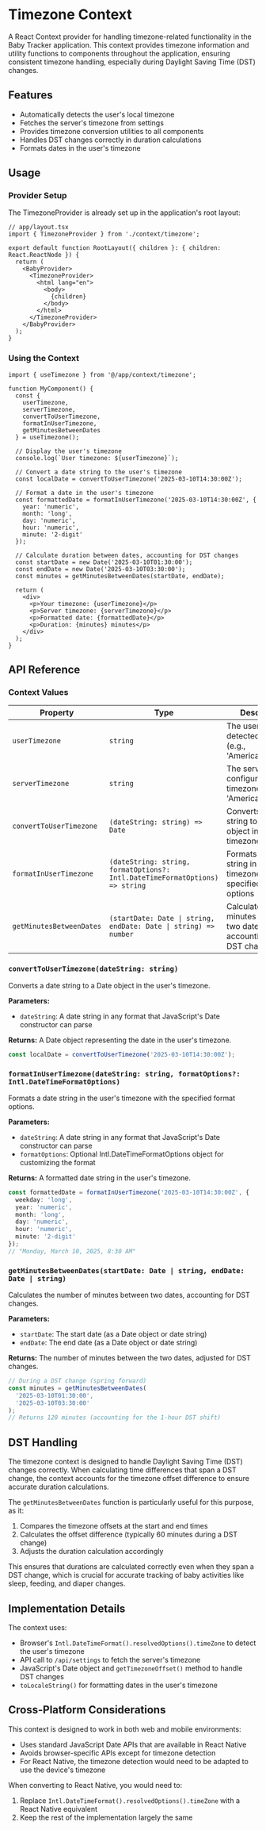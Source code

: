 # Timezone Context

A React Context provider for handling timezone-related functionality in the Baby Tracker application. This context provides timezone information and utility functions to components throughout the application, ensuring consistent timezone handling, especially during Daylight Saving Time (DST) changes.

## Features

- Automatically detects the user's local timezone
- Fetches the server's timezone from settings
- Provides timezone conversion utilities to all components
- Handles DST changes correctly in duration calculations
- Formats dates in the user's timezone

## Usage

### Provider Setup

The TimezoneProvider is already set up in the application's root layout:

```tsx
// app/layout.tsx
import { TimezoneProvider } from './context/timezone';

export default function RootLayout({ children }: { children: React.ReactNode }) {
  return (
    <BabyProvider>
      <TimezoneProvider>
        <html lang="en">
          <body>
            {children}
          </body>
        </html>
      </TimezoneProvider>
    </BabyProvider>
  );
}
```

### Using the Context

```tsx
import { useTimezone } from '@/app/context/timezone';

function MyComponent() {
  const { 
    userTimezone, 
    serverTimezone, 
    convertToUserTimezone, 
    formatInUserTimezone,
    getMinutesBetweenDates
  } = useTimezone();
  
  // Display the user's timezone
  console.log(`User timezone: ${userTimezone}`);
  
  // Convert a date string to the user's timezone
  const localDate = convertToUserTimezone('2025-03-10T14:30:00Z');
  
  // Format a date in the user's timezone
  const formattedDate = formatInUserTimezone('2025-03-10T14:30:00Z', {
    year: 'numeric',
    month: 'long',
    day: 'numeric',
    hour: 'numeric',
    minute: '2-digit'
  });
  
  // Calculate duration between dates, accounting for DST changes
  const startDate = new Date('2025-03-10T01:30:00');
  const endDate = new Date('2025-03-10T03:30:00');
  const minutes = getMinutesBetweenDates(startDate, endDate);
  
  return (
    <div>
      <p>Your timezone: {userTimezone}</p>
      <p>Server timezone: {serverTimezone}</p>
      <p>Formatted date: {formattedDate}</p>
      <p>Duration: {minutes} minutes</p>
    </div>
  );
}
```

## API Reference

### Context Values

| Property | Type | Description |
|----------|------|-------------|
| `userTimezone` | `string` | The user's detected timezone (e.g., 'America/Denver') |
| `serverTimezone` | `string` | The server's configured timezone (e.g., 'America/Chicago') |
| `convertToUserTimezone` | `(dateString: string) => Date` | Converts a date string to a Date object in the user's timezone |
| `formatInUserTimezone` | `(dateString: string, formatOptions?: Intl.DateTimeFormatOptions) => string` | Formats a date string in the user's timezone with the specified format options |
| `getMinutesBetweenDates` | `(startDate: Date \| string, endDate: Date \| string) => number` | Calculates the minutes between two dates, accounting for DST changes |

### `convertToUserTimezone(dateString: string)`

Converts a date string to a Date object in the user's timezone.

**Parameters:**
- `dateString`: A date string in any format that JavaScript's Date constructor can parse

**Returns:** A Date object representing the date in the user's timezone.

```typescript
const localDate = convertToUserTimezone('2025-03-10T14:30:00Z');
```

### `formatInUserTimezone(dateString: string, formatOptions?: Intl.DateTimeFormatOptions)`

Formats a date string in the user's timezone with the specified format options.

**Parameters:**
- `dateString`: A date string in any format that JavaScript's Date constructor can parse
- `formatOptions`: Optional Intl.DateTimeFormatOptions object for customizing the format

**Returns:** A formatted date string in the user's timezone.

```typescript
const formattedDate = formatInUserTimezone('2025-03-10T14:30:00Z', {
  weekday: 'long',
  year: 'numeric',
  month: 'long',
  day: 'numeric',
  hour: 'numeric',
  minute: '2-digit'
});
// "Monday, March 10, 2025, 8:30 AM"
```

### `getMinutesBetweenDates(startDate: Date | string, endDate: Date | string)`

Calculates the number of minutes between two dates, accounting for DST changes.

**Parameters:**
- `startDate`: The start date (as a Date object or date string)
- `endDate`: The end date (as a Date object or date string)

**Returns:** The number of minutes between the two dates, adjusted for DST changes.

```typescript
// During a DST change (spring forward)
const minutes = getMinutesBetweenDates(
  '2025-03-10T01:30:00',
  '2025-03-10T03:30:00'
);
// Returns 120 minutes (accounting for the 1-hour DST shift)
```

## DST Handling

The timezone context is designed to handle Daylight Saving Time (DST) changes correctly. When calculating time differences that span a DST change, the context accounts for the timezone offset difference to ensure accurate duration calculations.

The `getMinutesBetweenDates` function is particularly useful for this purpose, as it:

1. Compares the timezone offsets at the start and end times
2. Calculates the offset difference (typically 60 minutes during a DST change)
3. Adjusts the duration calculation accordingly

This ensures that durations are calculated correctly even when they span a DST change, which is crucial for accurate tracking of baby activities like sleep, feeding, and diaper changes.

## Implementation Details

The context uses:
- Browser's `Intl.DateTimeFormat().resolvedOptions().timeZone` to detect the user's timezone
- API call to `/api/settings` to fetch the server's timezone
- JavaScript's Date object and `getTimezoneOffset()` method to handle DST changes
- `toLocaleString()` for formatting dates in the user's timezone

## Cross-Platform Considerations

This context is designed to work in both web and mobile environments:

- Uses standard JavaScript Date APIs that are available in React Native
- Avoids browser-specific APIs except for timezone detection
- For React Native, the timezone detection would need to be adapted to use the device's timezone

When converting to React Native, you would need to:
1. Replace `Intl.DateTimeFormat().resolvedOptions().timeZone` with a React Native equivalent
2. Keep the rest of the implementation largely the same
